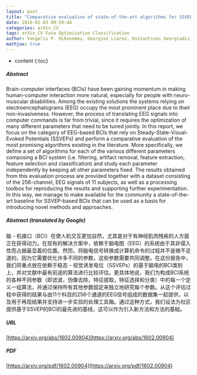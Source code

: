 ```yaml
---
layout: post
title: "Comparative evaluation of state-of-the-art algorithms for SSVEP-based BCIs"
date: 2016-02-03 09:59:44
categories: arXiv_CV
tags: arXiv_CV Face Optimization Classification
author: Vangelis P. Oikonomou, Georgios Liaros, Kostantinos Georgiadis, Elisavet Chatzilari, Katerina Adam, Spiros Nikolopoulos, Ioannis Kompatsiaris
mathjax: true
---
```


* content
{:toc}

##### Abstract
Brain-computer interfaces (BCIs) have been gaining momentum in making human-computer interaction more natural, especially for people with neuro-muscular disabilities. Among the existing solutions the systems relying on electroencephalograms (EEG) occupy the most prominent place due to their non-invasiveness. However, the process of translating EEG signals into computer commands is far from trivial, since it requires the optimization of many different parameters that need to be tuned jointly. In this report, we focus on the category of EEG-based BCIs that rely on Steady-State-Visual-Evoked Potentials (SSVEPs) and perform a comparative evaluation of the most promising algorithms existing in the literature. More specifically, we define a set of algorithms for each of the various different parameters composing a BCI system (i.e. filtering, artifact removal, feature extraction, feature selection and classification) and study each parameter independently by keeping all other parameters fixed. The results obtained from this evaluation process are provided together with a dataset consisting of the 256-channel, EEG signals of 11 subjects, as well as a processing toolbox for reproducing the results and supporting further experimentation. In this way, we manage to make available for the community a state-of-the-art baseline for SSVEP-based BCIs that can be used as a basis for introducing novel methods and approaches.

##### Abstract (translated by Google)
脑 - 机接口（BCI）在使人机交互更加自然，尤其是对于有神经肌肉残疾的人方面正在获得动力。在现有的解决方案中，依赖于脑电图（EEG）的系统由于其非侵入性而占据最显着的位置。然而，将脑电信号转换成计算机命令的过程并不是微不足道的，因为它需要优化许多不同的参数，这些参数需要共同调整。在这份报告中，我们将重点放在依赖于稳态 - 视觉诱发电位（SSVEPs）的基于脑电的BCI类别上，并对文献中最有前途的算法进行比较评估。更具体地说，我们为构成BCI系统的各种不同参数（即滤波，伪像去除，特征提取，特征选择和分类）中的每一个定义一组算法，并通过保持所有其他参数固定来独立地研究每个参数。从这个评估过程中获得的结果与由11个科目的256个通道的EEG信号组成的数据集一起提供，以及用于再现结果并支持进一步实验的处理工具箱。通过这种方式，我们设法为社区提供基于SSVEP的BCI的最先进的基线，这可以作为引入新方法和方法的基础。

##### URL
[https://arxiv.org/abs/1602.00904](https://arxiv.org/abs/1602.00904)

##### PDF
[https://arxiv.org/pdf/1602.00904](https://arxiv.org/pdf/1602.00904)

